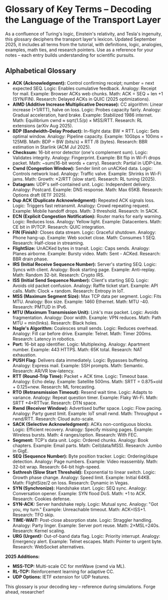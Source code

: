 # Glossary of Key Terms – Decoding the Language of the Transport Layer

As a confluence of Turing's logic, Einstein's relativity, and Tesla's ingenuity, this glossary deciphers the transport layer's lexicon. Updated September 2025, it includes all terms from the tutorial, with definitions, logic, analogies, examples, math ties, and research pointers. Use as a reference for your notes – each entry builds understanding for scientific pursuits.

## Alphabetical Glossary

- **ACK (Acknowledgment):** Control confirming receipt; number = next expected SEQ. Logic: Enables cumulative feedback. Analogy: Receipt for mail. Example: Browser ACKs web chunks. Math: ACK = SEQ + len +1 (SYN/FIN). Research: Delayed ACKs in QUIC (2025 optimizations).
- **AIMD (Additive Increase Multiplicative Decrease):** CC algorithm: Linear increase (+1/RTT), halve on loss. Logic: Probes capacity fairly. Analogy: Gradual acceleration, hard brake. Example: Stabilized 1986 internet. Math: Equilibrium cwnd ≈ sqrt(1.5/p) × MSS/RTT. Research: RL extensions (arXiv Aug 2025).
- **BDP (Bandwidth-Delay Product):** In-flight data: BW × RTT. Logic: Sets optimal window. Analogy: Pipeline capacity. Example: 10Gbps × 100ms = 125MB. Math: BDP = BW (bits/s) × RTT /8 (bytes). Research: BBR estimation in Starlink (ACM Jul 2025).
- **Checksum:** 16-bit error detector (one's complement sum). Logic: Validates integrity. Analogy: Fingerprint. Example: Bit flip in Wi-Fi drops packet. Math: ~sum(16-bit words + carry). Research: Partial in UDP-Lite.
- **Cwnd (Congestion Window):** Sender limit on unACKed data. Logic: Controls network load. Analogy: Traffic valve. Example: Shrinks in Wi-Fi jams. Math: Growth: ×2/RTT (slow start). Research: RL tuning (2025).
- **Datagram:** UDP's self-contained unit. Logic: Independent delivery. Analogy: Postcard. Example: DNS response. Math: Max 65KB. Research: Options draft (IETF 2025).
- **Dup ACK (Duplicate Acknowledgment):** Repeated ACK signals loss. Logic: Triggers fast retransmit. Analogy: Crowd repeating request. Example: Mobile handoff drops. Math: 3 threshold. Research: In SACK.
- **ECN (Explicit Congestion Notification):** Router marks for early warning. Logic: Reduces loss. Analogy: Yellow light. Example: Datacenters. Math: CE bit in IP/TCP. Research: QUIC integration.
- **FIN (Finish):** Closes data stream. Logic: Graceful shutdown. Analogy: Phone hang-up. Example: Web socket close. Math: Consumes 1 SEQ. Research: Half-close in streaming.
- **FlightSize:** UnACKed bytes in transit. Logic: Caps sends. Analogy: Planes airborne. Example: Bursty video. Math: Sent - ACKed. Research: BBR drain phase.
- **IRS (Initial Receive Sequence Number):** Server's starting SEQ. Logic: Syncs with client. Analogy: Book starting page. Example: Anti-replay. Math: Random 32-bit. Research: Crypto IRS.
- **ISS (Initial Send Sequence Number):** Client's starting SEQ. Logic: Avoids old packet confusion. Analogy: Raffle ticket start. Example: API calls. Math: Clock + random. Research: Entropy in IoT.
- **MSS (Maximum Segment Size):** Max TCP data per segment. Logic: Fits MTU. Analogy: Box size. Example: 1460 Ethernet. Math: MTU -40. Research: PMTUD in IPv6.
- **MTU (Maximum Transmission Unit):** Link's max packet. Logic: Avoids fragmentation. Analogy: Door width. Example: VPN reduces. Math: Path MTU = min(links). Research: Black holes.
- **Nagle's Algorithm:** Coalesces small sends. Logic: Reduces overhead. Analogy: Fill car before drive. Example: Telnet. Math: Timer 200ms. Research: Latency in robotics.
- **Port:** 16-bit app identifier. Logic: Multiplexing. Analogy: Apartment number. Example: 443 HTTPS. Math: 65K total. Research: NAT exhaustion.
- **PUSH Flag:** Delivers data immediately. Logic: Bypasses buffering. Analogy: Express mail. Example: SSH prompts. Math: Semantic. Research: AR/VR low-latency.
- **RTT (Round-Trip Time):** Packet + ACK time. Logic: Timeout base. Analogy: Echo delay. Example: Satellite 500ms. Math: SRTT = 0.875×old + 0.125×new. Research: ML forecasting.
- **RTO (Retransmission Timeout):** Resend wait time. Logic: Adapts to variance. Analogy: Repeat question timer. Example: Flaky Wi-Fi. Math: SRTT +4×RTTvar. Research: DTN space.
- **Rwnd (Receiver Window):** Advertised buffer space. Logic: Flow pacing. Analogy: Party guest limit. Example: IoT small rwnd. Math: Throughput = rwnd/RTT. Research: Cloud auto-scale.
- **SACK (Selective Acknowledgment):** ACKs non-contiguous blocks. Logic: Efficient recovery. Analogy: Specify missing pages. Example: Wireless bursts. Math: 4 ranges/option. Research: With FEC.
- **Segment:** TCP's data unit. Logic: Ordered chunks. Analogy: Book chapters. Example: Email parts. Math: Ceil(data/MSS). Research: Jumbo in GigE.
- **SEQ (Sequence Number):** Byte position tracker. Logic: Ordering/dupe detection. Analogy: Page numbers. Example: Video reassembly. Math: 32-bit wrap. Research: 64-bit high-speed.
- **Ssthresh (Slow Start Threshold):** Exponential to linear switch. Logic: Growth phase change. Analogy: Speed limit. Example: Initial 64KB. Math: FlightSize/2 on loss. Research: Dynamic in Vegas.
- **SYN (Synchronize):** Handshake start. Logic: SEQ sync. Analogy: Conversation opener. Example: SYN flood DoS. Math: +1 to ACK. Research: Cookies defense.
- **SYN-ACK:** Server handshake reply. Logic: Mutual sync. Analogy: "Got you, my turn." Example: Unreachable timeout. Math: ACK=ISS+1. Research: TFO skip.
- **TIME-WAIT:** Post-close absorption state. Logic: Straggler handling. Analogy: Party linger. Example: Server port reuse. Math: 2×MSL=240s. Research: Kernel scaling.
- **URG (Urgent):** Out-of-band data flag. Logic: Priority interrupt. Analogy: Emergency alert. Example: Telnet escapes. Math: Pointer to urgent byte. Research: WebSocket alternatives.

**2025 Additions:**

- **MSS-TCP:** Multi-scale CC for mmWave (cwnd via ML).
- **RL-TCP:** Reinforcement learning for adaptive CC.
- **UDP Options:** IETF extension for UDP features.

This glossary is your decoding key – reference during simulations. Forge ahead, researcher!
